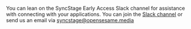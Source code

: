 You can lean on the SyncStage Early Access Slack channel for assistance with connecting with your applications. You can join the [Slack channel](https://opensesamemedia.slack.com) or send us an email via [syncstage@opensesame.media](mailto:syncstage@opensesame.media)